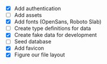 - [x] Add authentication
- [ ] Add assets
- [x] Add fonts (OpenSans, Roboto Slab)
- [ ] Create type definitions for data
- [x] Create fake data for development
- [ ] Seed database
- [x] Add favicon
- [x] Figure our file layout
